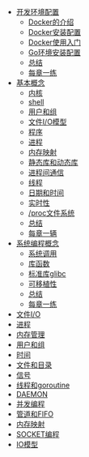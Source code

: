* [开发环境配置](01.0.md)
  * [Docker的介绍](01.1.md)
  * [Docker安装配置](01.2.md)
  * [Docker使用入门](01.3.md)
  * [Go环境安装配置](01.4.md)
  * [总结](01.5.md)
  * [每章一练](01.6.md)
* [基本概念](02.0.md)
  * [内核]()
  * [shell]()
  * [用户和组]()
  * [文件I/O模型]()
  * [程序]()
  * [进程]()
  * [内存映射]()
  * [静态库和动态库]()
  * [进程间通信]()
  * [线程]()
  * [日期和时间]()
  * [实时性]()
  * [/proc文件系统]()
  * [总结]()
  * [每章一辆]()
* [系统编程概念]()
  * [系统调用]()
  * [库函数]()
  * [标准库glibc]()
  * [可移植性]()
  * [总结]()
  * [每章一练]()
* [文件I/O]()
* [进程]()
* [内存管理]()
* [用户和组]()
* [时间]()
* [文件和目录]()
* [信号]()
* [线程和goroutine]()
* [DAEMON]()
* [并发编程]()
* [管道和FIFO]()
* [内存映射]()
* [SOCKET编程]()
* [IO模型]()
  
